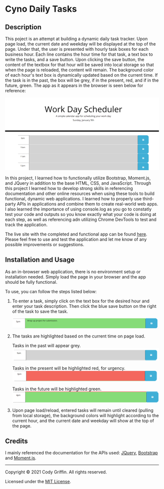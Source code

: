 # Cyno Daily Tasks

## Description

This poject is an attempt at building a dynamic daily task tracker. Upon page load, the current date and weekday will be displayed at the top of the page. Under that, the user is presented with hourly task boxes for each business hour. Each line contains the hour time for that task, a text box to write the tasks, and a save button. Upon clicking the save button, the content of the textbox for that hour will be saved into local storage so that when the page is reloaded, the content will remain. The background color of each hour's text box is dynamically updated based on the current time. If the task is in the past, the box will be grey, if in the present, red, and if in the future, green. The app as it appears in the browser is seen below for reference:

![screenshot of task tracker](./assets/images/app-screenshot.png) 

In this project, I learned how to functionally utilize Bootstrap, Moment.js, and JQuery in addition to the base HTML, CSS, and JavaScript. Through this project I learned how to develop strong skills in referencing documentation and other online resources when using these tools to build functional, dynamic web applications. I learned how to properly use third-party APIs in applications and combine them to create real-world web apps. I also learned the importance of using console.log as you go to constatly test your code and outputs so you know exactly what your code is doing at each step, as well as referencing adn utilizing Chrome DevTools to test and track the application.

The live site with the completed and functional app can be found [here](https://cynogriffin.github.io/cyno-daily-tasks/). Please feel free to use and test the application and let me know of any possible improvements or suggestions.

## Installation and Usage

As an in-browser web application, there is no environment setup or installation needed. Simply load the page in your browser and the app should be fully functional.

To use, you can follow the steps listed below:

1. To enter a task, simply click on the text box for the desired hour and enter your task description. Then click the blue save button on the right of the task to save the task.

    ![saved task](./assets/images/saved-task.png)

2. The tasks are highlighted based on the current time on page load.

    Tasks in the past will appear grey.
        ![past task](./assets/images/past-task.png)

    Tasks in the present will be highlighted red, for urgency.
        ![present task](./assets/images/present-task.png)

    Tasks in the future will be highlighted green.
        ![future task](./assets/images/future-task.png)

3. Upon page load/reload, entered tasks will remain until cleared (pulling from local storage), the background colors will highlight according to the current hour, and the current date and weekday will show at the top of the page.

## Credits

I mainly referenced the documentation for the APIs used: [JQuery](https://api.jquery.com/), [Bootstrap](https://getbootstrap.com/docs/4.3/getting-started/introduction/) and [Moment.js](https://momentjs.com/docs/).

---
Copyright &copy; 2021 Cody Griffin. All rights reserved.

Licensed under the [MIT License](LICENSE.txt).